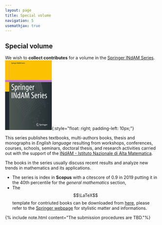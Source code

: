 ```yaml
---
layout: page
title: Special volume
navigation: 5
usemathjax: true
---
```


## Special volume



We wish to **collect contributes** for a volume in the [<i class="fas fa-anchor"></i> Springer INdAM Series](https://www.springer.com/series/10283).
![indam](/img/indam.jpg){:style="float: right; padding-left: 10px;"}

This series publishes textbooks, multi-authors books, thesis and monographs in
*English language* resulting from workshops, conferences, courses, schools,
seminars, doctoral thesis, and research activities carried out with the support
of the [<i class="fas fa-anchor"></i> INdAM - Istituto Nazionale di Alta Matematica](http://www.altamatematica.it/en).


The books in the series usually discuss recent results and analyze new trends in
mathematics and its applications.

- The series is index in **Scopus** with a citescore of 0.9 in 2019 putting it in the 40th
  percentile for the *general mathematics* section,
- The $$\LaTeX$$ template for contriuted books can be downloaded from [<i class="fas fa-file-archive"></i> here](https://resource-cms.springernature.com/springer-cms/rest/v1/content/22268/data/v1), please refer
to the [<i class="fas fa-anchor"></i> Springer webpage](https://www.springer.com/gp/authors-editors/book-authors-editors/your-publication-journey/manuscript-preparation) for stylistic matter and informations.

{% include note.html content="The submission procedures are TBD."%}
